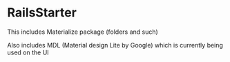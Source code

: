 # RailsStarter


This includes Materialize package (folders and such)

Also includes MDL (Material design Lite by Google) which is currently being used on the UI 
